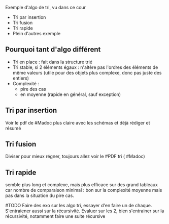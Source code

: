 Exemple d'algo de tri, vu dans ce cour
- Tri par insertion
- Tri fusion
- Tri rapide
- Plein d'autres exemple
## Pourquoi tant d'algo différent
- Tri en place : fait dans la structure trié
- Tri stable, si 2 éléments égaux : n'altère pas l'ordres des éléments de même valeurs (utile pour des objets plus complexe, donc pas juste des entiers)
- Complexité : 
	- pire des cas
	- en moyenne (rapide en général, sauf exception)

## Tri par insertion
Voir le pdf de #Madoc plus claire avec les schémas et déjà rédiger et résumé
## Tri fusion
Diviser pour mieux régner, toujours allez voir le #PDF tri ( #Madoc)
## Tri rapide
semble plus long et complexe, mais plus efficace sur des grand tableaux car nombre de comparaison minimal : bon sur la complexité moyenne mais pas dans la situation du pire cas.

#TODO Faire des exo sur les algo tri, essayer d'en faire un de chaque. S'entraiener aussi sur la récursivité.
Evaluer sur les 2, bien s'entrainer sur la récursivité, notamment faire une suite récursive